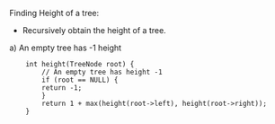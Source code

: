 

Finding Height of a tree:

- Recursively obtain the height of a tree. 


a)  An empty tree has -1 height
```
    int height(TreeNode root) { 
        // An empty tree has height -1
        if (root == NULL) {
        return -1;
        }
        return 1 + max(height(root->left), height(root->right));
    }